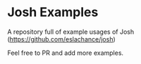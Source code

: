 # Josh Examples
A repository full of example usages of Josh (https://github.com/eslachance/josh)

Feel free to PR and add more examples.

